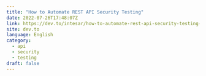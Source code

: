 ```yaml
---
title: "How to Automate REST API Security Testing"
date: 2022-07-26T17:48:07Z
link: https://dev.to/intesar/how-to-automate-rest-api-security-testing-4lh4?utm_medium=RSS&utm_source=news.12bit.vn
site: dev.to
language: English
category:
  - api
  - security
  - testing
draft: false
---
```

